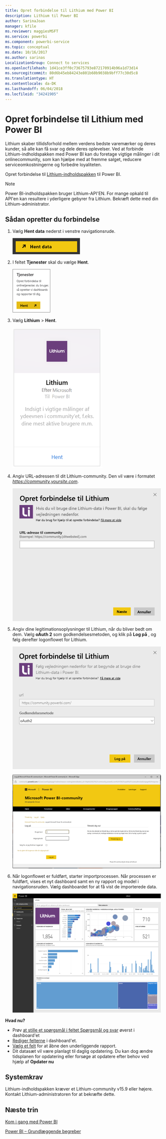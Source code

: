 ```yaml
---
title: Opret forbindelse til Lithium med Power BI
description: Lithium til Power BI
author: SarinaJoan
manager: kfile
ms.reviewer: maggiesMSFT
ms.service: powerbi
ms.component: powerbi-service
ms.topic: conceptual
ms.date: 10/16/2017
ms.author: sarinas
LocalizationGroup: Connect to services
ms.openlocfilehash: 1d41ce3ff0c73675793e872170914b96a1d73d14
ms.sourcegitcommit: 80d6b45eb84243e801b60b9038b9bff77c30d5c8
ms.translationtype: HT
ms.contentlocale: da-DK
ms.lasthandoff: 06/04/2018
ms.locfileid: "34241905"
---
```

# <a name="connect-to-lithium-with-power-bi"></a>Opret forbindelse til Lithium med Power BI
Lithium skaber tillidsforhold mellem verdens bedste varemærker og deres kunder, så alle kan få svar og dele deres oplevelser. Ved at forbinde Lithium-indholdspakken med Power BI kan du foretage vigtige målinger i dit onlinecommunity, som kan hjælpe med at fremme salget, reducere serviceomkostningerne og forbedre loyaliteten. 

Opret forbindelse til [Lithium-indholdspakken](https://app.powerbi.com/getdata/services/lithium) til Power BI.

>[!NOTE]
>Power BI-indholdspakken bruger Lithium-API'EN. For mange opkald til API'en kan resultere i yderligere gebyrer fra Lithium. Bekræft dette med din Lithium-administrator.

## <a name="how-to-connect"></a>Sådan opretter du forbindelse
1. Vælg **Hent data** nederst i venstre navigationsrude.
   
   ![](media/service-connect-to-lithium/pbi_getdata.png) 
2. I feltet **Tjenester** skal du vælge **Hent**.
   
   ![](media/service-connect-to-lithium/pbi_getservices.png) 
3. Vælg **Lithium** \> **Hent**.
   
   ![](media/service-connect-to-lithium/lithiumconnect.png)
4. Angiv URL-adressen til dit Lithium-community. Den vil være i formatet *https://community.yoursite.com*.
   
   ![](media/service-connect-to-lithium/params.png)
5. Angiv dine legitimationsoplysninger til Lithium, når du bliver bedt om dem. Vælg **oAuth 2** som godkendelsesmetoden, og klik på **Log på** , og følg derefter logonflowet for Lithium.
   
   ![](media/service-connect-to-lithium/creds.png)
   
   ![](media/service-connect-to-lithium/creds2.png)
6. Når logonflowet er fuldført, starter importprocessen. Når processen er fuldført, vises et nyt dashboard samt en ny rapport og model i navigationsruden. Vælg dashboardet for at få vist de importerede data.
   
    ![](media/service-connect-to-lithium/lithium.png)

**Hvad nu?**

* Prøv [at stille et spørgsmål i feltet Spørgsmål og svar](power-bi-q-and-a.md) øverst i dashboard'et
* [Rediger felterne](service-dashboard-edit-tile.md) i dashboard'et.
* [Vælg et felt](service-dashboard-tiles.md) for at åbne den underliggende rapport.
* Dit datasæt vil være planlagt til daglig opdatering. Du kan dog ændre tidsplanen for opdatering eller forsøge at opdatere efter behov ved hjælp af **Opdater nu**

## <a name="system-requirements"></a>Systemkrav
Lithium-indholdspakken kræver et Lithium-community v15.9 eller højere. Kontakt Lithium-administratoren for at bekræfte dette.

## <a name="next-steps"></a>Næste trin
[Kom i gang med Power BI](service-get-started.md)

[Power BI – Grundlæggende begreber](service-basic-concepts.md)

